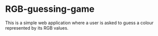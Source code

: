 # RGB-guessing-game
 This is a simple web application where a user is asked to guess a colour represented by its RGB values.
